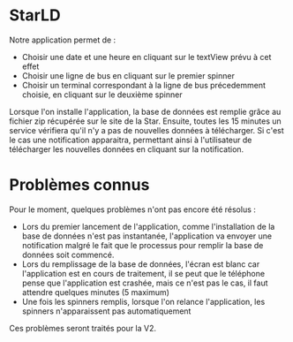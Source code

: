 # StarLD

Notre application permet de :

- Choisir une date et une heure en cliquant sur le textView prévu à cet effet
- Choisir une ligne de bus en cliquant sur le premier spinner
- Choisir un terminal correspondant à la ligne de bus précedemment choisie, en cliquant sur le deuxième spinner

Lorsque l'on installe l'application, la base de données est remplie grâce au fichier zip récupérée sur le site de la Star.
Ensuite, toutes les 15 minutes un service vérifiera qu'il n'y a pas de nouvelles données à télécharger. 
Si c'est le cas une notification apparaitra, permettant ainsi à l'utilisateur de télécharger les nouvelles données 
en cliquant sur la notification.


# Problèmes connus

Pour le moment, quelques problèmes n'ont pas encore été résolus :

- Lors du premier lancement de l'application, comme l'installation de la base de données n'est pas instantanée, l'application va envoyer une notification malgré le fait que le processus pour remplir la base de données soit commencé.
- Lors du remplissage de la base de données, l'écran est blanc car l'application est en cours de traitement, il se peut que le téléphone pense que l'application est crashée, mais ce n'est pas le cas, il faut attendre quelques minutes (5 maximum)
- Une fois les spinners remplis, lorsque l'on relance l'application, les spinners n'apparaissent pas automatiquement

Ces problèmes seront traités pour la V2.
